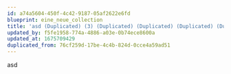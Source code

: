 ```yaml
---
id: a74a5604-450f-4c42-9187-05af2622e6fd
blueprint: eine_neue_collection
title: 'asd (Duplicated) (3) (Duplicated) (Duplicated) (Duplicated) (Duplicated)'
updated_by: f5fe1958-774a-4886-a03e-0b74ece8600a
updated_at: 1675709429
duplicated_from: 76cf259d-17be-4c4b-824d-0cce4a59ad51
---
```

asd